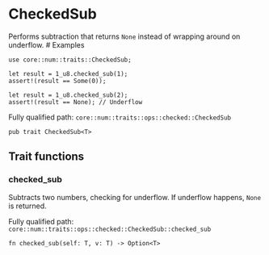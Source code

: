 # CheckedSub

Performs subtraction that returns `None` instead of wrapping around on underflow.  # Examples
```cairo
use core::num::traits::CheckedSub;

let result = 1_u8.checked_sub(1);
assert!(result == Some(0));

let result = 1_u8.checked_sub(2);
assert!(result == None); // Underflow
```

Fully qualified path: `core::num::traits::ops::checked::CheckedSub`

<pre><code class="language-rust">pub trait CheckedSub&lt;T&gt;</code></pre>

## Trait functions

### checked_sub

Subtracts two numbers, checking for underflow. If underflow happens, `None` is returned.

Fully qualified path: `core::num::traits::ops::checked::CheckedSub::checked_sub`

<pre><code class="language-rust">fn checked_sub(self: T, v: T) -&gt; Option&lt;T&gt;</code></pre>


